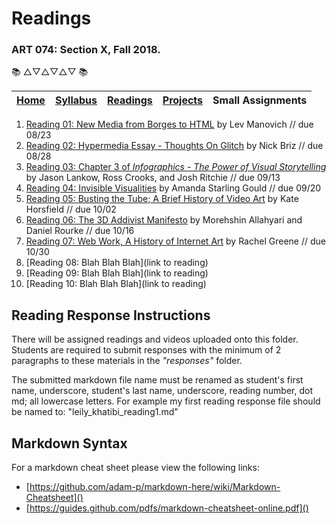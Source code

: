 # Readings
### ART 074: Section X, Fall 2018.

:books: △▽△▽△▽ :books:

[Home](https://github.com/fewnew/art74-fall2018) | [Syllabus](https://github.com/fewnew/art74-fall2018/blob/master/syllabus.md#syllabus) | [Readings](https://github.com/fewnew/art74-fall2018/tree/master/Readings) | [Projects](https://github.com/fewnew/art74-fall2018/tree/master/projects) | Small Assignments
--- | --- | --- | --- | ---

1. [Reading 01: New Media from Borges to HTML](https://github.com/fewnew/art74-fall2018/blob/master/Readings/reading1/Manovich%2C%20Lev%20-%20New%20Media%20from%20Borges%20to%20HTML(excerpt).pdf) by Lev Manovich // due 08/23
2. [Reading 02: Hypermedia Essay - Thoughts On Glitch](http://nickbriz.com/thoughtsonglitchart/) by Nick Briz // due 08/28
3. [Reading 03: Chapter 3 of *Infographics - The Power of Visual Storytelling*](https://github.com/fewnew/art74-fall2018/blob/master/Readings/reading3/Infographics_The_Power_of_Visual_Storytelling_----_(Chapter_03_The_Visual_Storytelling_Spectrum_An_Objective_Approach).pdf) by Jason Lankow, Ross Crooks, and Josh Ritchie // due 09/13
4. [Reading 04: Invisible Visualities](https://github.com/fewnew/art74-fall2018/blob/master/Readings/reading4/InvisibleVisualities.pdf) by Amanda Starling Gould // due 09/20
5. [Reading 05: Busting the Tube; A Brief History of Video Art](https://github.com/fewnew/art74-fall2018/blob/master/Readings/reading5/Kate%20Horsfield%20-%20Busting%20the%20Tube%3B%20A%20Brief%20History%20of%20Video%20Art.pdf) by Kate Horsfield // due 10/02
6. [Reading 06: The 3D Addivist Manifesto](https://github.com/fewnew/art74-fall2018/blob/master/Readings/reading6/The_3D_Additivist_Manifesto.pdf) by Morehshin Allahyari and Daniel Rourke // due 10/16
7. [Reading 07: Web Work, A History of Internet Art](https://github.com/fewnew/art74-fall2018/blob/master/Readings/reading7/Greene%2C%20Rachel%20-%20Web%20Work%2C%20A%20History%20of%20Internet%20Art.pdf) by Rachel Greene // due 10/30
8. [Reading 08: Blah Blah Blah](link to reading)
9. [Reading 09: Blah Blah Blah](link to reading)
10. [Reading 10: Blah Blah Blah](link to reading)

## Reading Response Instructions
There will be assigned readings and videos uploaded onto this folder. Students are required to submit responses with the minimum of 2 paragraphs to these materials in the *"responses"* folder.

The submitted markdown file name must be renamed as student's first name, underscore, student's last name, underscore, reading number, dot md; all lowercase letters. For example my first reading response file should be named to: "leily_khatibi_reading1.md"

## Markdown Syntax

For a markdown cheat sheet please view the following links:
* [https://github.com/adam-p/markdown-here/wiki/Markdown-Cheatsheet]()
* [https://guides.github.com/pdfs/markdown-cheatsheet-online.pdf]()
